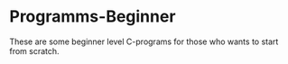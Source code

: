 # Programms-Beginner
These are some beginner level C-programs for those who wants to start from scratch.

